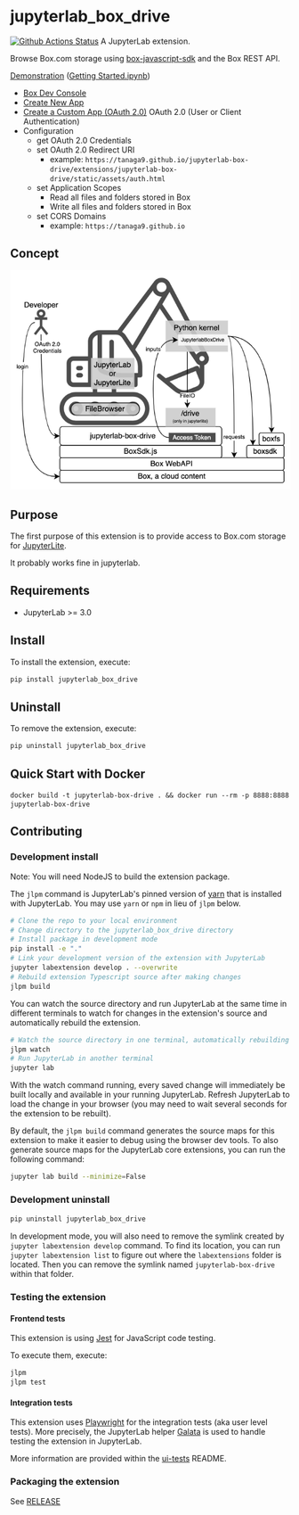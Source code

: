 # jupyterlab_box_drive

[![Github Actions Status](https://github.com/tanaga9/jupyterlab-box-drive/workflows/Build/badge.svg)](https://github.com/tanaga9/jupyterlab-box-drive/actions/workflows/build.yml)
A JupyterLab extension.

Browse Box.com storage using [box-javascript-sdk](https://github.com/box-community/box-javascript-sdk) and the Box REST API.

[Demonstration](https://tanaga9.github.io/jupyterlab-box-drive/lab/index.html?path=Getting+Started.ipynb) ([Getting Started.ipynb](files/Getting%20Started.ipynb))

- [Box Dev Console](https://app.box.com/developers/console)
- [Create New App](https://app.box.com/developers/console/newapp)
- [Create a Custom App (OAuth 2.0)](https://developer.box.com/guides/authentication/oauth2/)
    OAuth 2.0 (User or Client Authentication)
- Configuration
    - get OAuth 2.0 Credentials
    - set OAuth 2.0 Redirect URI
        - example: `https://tanaga9.github.io/jupyterlab-box-drive/extensions/jupyterlab-box-drive/static/assets/auth.html`
    - set Application Scopes
        - Read all files and folders stored in Box
        - Write all files and folders stored in Box
    - set CORS Domains
        - example: `https://tanaga9.github.io`

## Concept

![Conceptual diagram](files/jupyterlab-box-drive.drawio.png)

## Purpose

The first purpose of this extension is to provide access to Box.com storage for [JupyterLite](https://github.com/jupyterlite/jupyterlite).

It probably works fine in jupyterlab.

## Requirements

- JupyterLab >= 3.0

## Install

To install the extension, execute:

```bash
pip install jupyterlab_box_drive
```

## Uninstall

To remove the extension, execute:

```bash
pip uninstall jupyterlab_box_drive
```

## Quick Start with Docker

```
docker build -t jupyterlab-box-drive . && docker run --rm -p 8888:8888 jupyterlab-box-drive
```

## Contributing

### Development install

Note: You will need NodeJS to build the extension package.

The `jlpm` command is JupyterLab's pinned version of
[yarn](https://yarnpkg.com/) that is installed with JupyterLab. You may use
`yarn` or `npm` in lieu of `jlpm` below.

```bash
# Clone the repo to your local environment
# Change directory to the jupyterlab_box_drive directory
# Install package in development mode
pip install -e "."
# Link your development version of the extension with JupyterLab
jupyter labextension develop . --overwrite
# Rebuild extension Typescript source after making changes
jlpm build
```

You can watch the source directory and run JupyterLab at the same time in different terminals to watch for changes in the extension's source and automatically rebuild the extension.

```bash
# Watch the source directory in one terminal, automatically rebuilding when needed
jlpm watch
# Run JupyterLab in another terminal
jupyter lab
```

With the watch command running, every saved change will immediately be built locally and available in your running JupyterLab. Refresh JupyterLab to load the change in your browser (you may need to wait several seconds for the extension to be rebuilt).

By default, the `jlpm build` command generates the source maps for this extension to make it easier to debug using the browser dev tools. To also generate source maps for the JupyterLab core extensions, you can run the following command:

```bash
jupyter lab build --minimize=False
```

### Development uninstall

```bash
pip uninstall jupyterlab_box_drive
```

In development mode, you will also need to remove the symlink created by `jupyter labextension develop`
command. To find its location, you can run `jupyter labextension list` to figure out where the `labextensions`
folder is located. Then you can remove the symlink named `jupyterlab-box-drive` within that folder.

### Testing the extension

#### Frontend tests

This extension is using [Jest](https://jestjs.io/) for JavaScript code testing.

To execute them, execute:

```sh
jlpm
jlpm test
```

#### Integration tests

This extension uses [Playwright](https://playwright.dev/docs/intro/) for the integration tests (aka user level tests).
More precisely, the JupyterLab helper [Galata](https://github.com/jupyterlab/jupyterlab/tree/master/galata) is used to handle testing the extension in JupyterLab.

More information are provided within the [ui-tests](./ui-tests/README.md) README.

### Packaging the extension

See [RELEASE](RELEASE.md)
